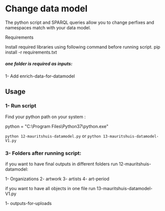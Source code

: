 # Change data model

The python script and SPARQL queries allow you to change perfixes and namespaces match with your data model.


Requirements

Install required libraries using following command before running script. pip install -r requirements.txt

##### one folder is required as inputs:

1- Add enrich-data-for-datamodel

## Usage

### 1- Run script

Find your python path on your system :

python = "C:\Program Files\Python37\python.exe"

`python 12-mauritshuis-datamodel.py`
or 
`python 13-mauritshuis-datamodel-V1.py`

### 3- Folders after running script:

if you want to have final outputs in different folders run 12-mauritshuis-datamodel:

1- Organizations
2- artwork
3- artists
4- art-period

if you want to have all objects in one file run 13-mauritshuis-datamodel-V1.py

1- outputs-for-uploads





